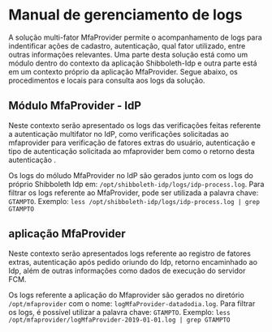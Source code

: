 # Manual de gerenciamento de logs

A solução multi-fator MfaProvider permite o acompanhamento de logs para indentificar ações de cadastro, 
autenticação, qual fator utilizado, entre outras informações relevantes.
Uma parte desta solução está como um módulo dentro do contexto da aplicação Shibboleth-Idp e outra parte está
em um contexto próprio da aplicação MfaProvider. Segue abaixo, os procedimentos e locais para consulta aos logs da solução.

## Módulo MfaProvider - IdP

Neste contexto serão apresentado os logs das verificações feitas referente a autenticação multifator no IdP, como verificações solicitadas ao
mfaprovider para verificação de fatores extras do usuário, autenticação e tipo de autenticação solicitada ao mfaprovider 
bem como o retorno desta autenticação .

Os logs do móludo MfaProvider no IdP são gerados junto com os logs do próprio Shibboleth Idp em: `/opt/shibboleth-idp/logs/idp-process.log`.
Para filtrar os logs referente ao MfaProvider, pode ser utilizada a palavra chave: `GTAMPTO`.
Exemplo: `less /opt/shibboleth-idp/logs/idp-process.log | grep GTAMPTO`



## aplicação MfaProvider

Neste contexto serão apresentados logs referente ao registro de fatores extras, autenticação após pedido oriundo do Idp, retorno encaminhado ao Idp,
além de outras informações como dados de execução do servidor FCM. 

Os logs referente a aplicação do Mfaprovider são gerados no diretório `/opt/mfaprovider` com o nome: `logMfaProvider-datadodia.log`.
Para filtrar os logs, é possível utilizar a palavra chave: `GTAMPTO`. 
Exemplo: `less /opt/mfaprovider/logMfaProvider-2019-01-01.log | grep GTAMPTO`




